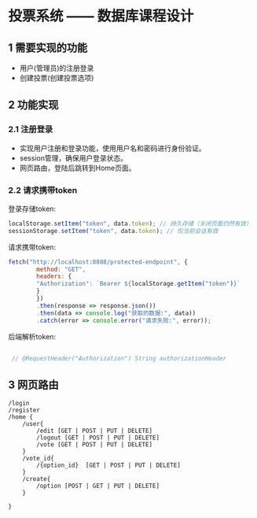# 投票系统 —— 数据库课程设计

## 1 需要实现的功能
+ 用户(管理员)的注册登录
+ 创建投票(创建投票选项)

## 2 功能实现
### 2.1 注册登录
+ 实现用户注册和登录功能，使用用户名和密码进行身份验证。
+ session管理，确保用户登录状态。
+ 网页路由，登陆后跳转到Home页面。

### 2.2 请求携带token

登录存储token:
```js
localStorage.setItem("token", data.token); // 持久存储（关闭页面仍然有效）
sessionStorage.setItem("token", data.token); // 仅当前会话有效
```

请求携带token:
```js
fetch("http://localhost:8888/protected-endpoint", {
        method: "GET",
        headers: {
        "Authorization": `Bearer ${localStorage.getItem("token")}`
        }
        })
        .then(response => response.json())
        .then(data => console.log("获取的数据:", data))
        .catch(error => console.error("请求失败:", error));

```

后端解析token:
```java

 // @RequestHeader("Authorization") String authorizationHeader

```

## 3 网页路由

``` 
/login
/register
/home {
    /user{
        /edit [GET | POST | PUT | DELETE]
        /logout [GET | POST | PUT | DELETE]
        /vote [GET | POST | PUT | DELETE]
    }
    /vote_id{
        /{option_id}  [GET | POST | PUT | DELETE]  
    }
    /create{
        /option [POST | GET | PUT | DELETE]  
    }   
    
} 
```